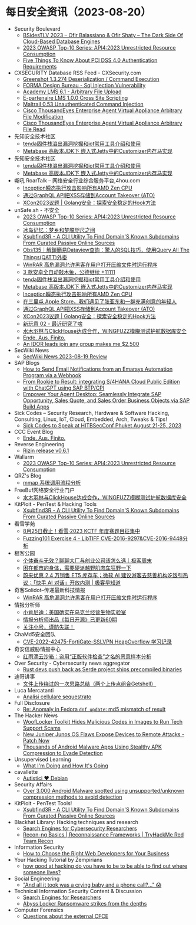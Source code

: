 # 每日安全资讯（2023-08-20）

- Security Boulevard
  - [BSidesTLV 2023 – Ofir Balassiano & Ofir Shaty – The Dark Side Of Cloud-Based Database Engines](https://securityboulevard.com/2023/08/bsidestlv-2023-ofir-balassiano-ofir-shaty-the-dark-side-of-cloud-based-database-engines/)
  - [2023 OWASP Top-10 Series: API4:2023 Unrestricted Resource Consumption](https://securityboulevard.com/2023/08/2023-owasp-top-10-series-api42023-unrestricted-resource-consumption/)
  - [Five Things To Know About PCI DSS 4.0 Authentication Requirements](https://securityboulevard.com/2023/08/five-things-to-know-about-pci-dss-4-0-authentication-requirements/)
- CXSECURITY Database RSS Feed - CXSecurity.com
  - [Greenshot 1.3.274 Deserialization / Command Execution](https://cxsecurity.com/issue/WLB-2023080079)
  - [FORMA Design Bureau - Sql Injection Vulnerability](https://cxsecurity.com/issue/WLB-2023080078)
  - [Academy LMS 6.1 - Arbitrary File Upload](https://cxsecurity.com/issue/WLB-2023080077)
  - [E-partenaire LMS 1.0.0 Cross Site Scripting](https://cxsecurity.com/issue/WLB-2023080076)
  - [Maltrail 0.53 Unauthenticated Command Injection](https://cxsecurity.com/issue/WLB-2023080075)
  - [Cisco ThousandEyes Enterprise Agent Virtual Appliance Arbitrary File Modification](https://cxsecurity.com/issue/WLB-2023080074)
  - [Cisco ThousandEyes Enterprise Agent Virtual Appliance Arbitrary File Read](https://cxsecurity.com/issue/WLB-2023080073)
- 先知安全技术社区
  - [tenda固件栈溢出漏洞挖掘和iot常用工具介绍和使用](https://xz.aliyun.com/t/12793)
  - [Metabase 高版本JDK下 嵌入式Jetty中的Customizer内存马实现](https://xz.aliyun.com/t/12792)
- 先知安全技术社区
  - [tenda固件栈溢出漏洞挖掘和iot常用工具介绍和使用](https://xz.aliyun.com/t/12793)
  - [Metabase 高版本JDK下 嵌入式Jetty中的Customizer内存马实现](https://xz.aliyun.com/t/12792)
- 嘶吼 RoarTalk – 网络安全行业综合服务平台,4hou.com
  - [Inception瞬态执行攻击影响所有AMD Zen CPU](https://www.4hou.com/posts/EXXY)
  - [通过GraphQL API把XSS存储到Account Takeover (ATO)](https://www.4hou.com/posts/m00G)
  - [XCon2023议题 | Golang安全：探索安全稳定的Hook方法](https://www.4hou.com/posts/9ABB)
- unSafe.sh - 不安全
  - [2023 OWASP Top-10 Series: API4:2023 Unrestricted Resource Consumption](https://buaq.net/go-174832.html)
  - [冰岛记忆：梦乡和梦魇咫尺之间](https://buaq.net/go-174831.html)
  - [Xsubfind3R - A CLI Utility To Find Domain'S Known Subdomains From Curated Passive Online Sources](https://buaq.net/go-174833.html)
  - [Obs135｜解鎖簡易Dataview查詢：驚人的SQL技巧，使用Query All The Things(QATT)外掛](https://buaq.net/go-174827.html)
  - [WinRAR 高危漏洞允许黑客在用户打开压缩文件时运行程序](https://buaq.net/go-174834.html)
  - [3 款安卓全自动敲木鱼，公德继续 +11111](https://buaq.net/go-174822.html)
  - [tenda固件栈溢出漏洞挖掘和iot常用工具介绍和使用](https://buaq.net/go-174824.html)
  - [Metabase 高版本JDK下 嵌入式Jetty中的Customizer内存马实现](https://buaq.net/go-174825.html)
  - [Inception瞬态执行攻击影响所有AMD Zen CPU](https://buaq.net/go-174820.html)
  - [在三里屯 Apple Store，我们遇见了张亚东和一群充满创意的年轻人](https://buaq.net/go-174819.html)
  - [通过GraphQL API把XSS存储到Account Takeover (ATO)](https://buaq.net/go-174815.html)
  - [XCon2023议题 | Golang安全：探索安全稳定的Hook方法](https://buaq.net/go-174816.html)
  - [新玩意 02 - 最近研究了啥](https://buaq.net/go-174817.html)
  - [水木羽林与ClickHouse达成合作，WINGFUZZ模糊测试护航数据库安全](https://buaq.net/go-174836.html)
  - [Ende. Aus. Finito.](https://buaq.net/go-174848.html)
  - [An IDOR leads join any group makes me $2,500](https://buaq.net/go-174802.html)
- SecWiki News
  - [SecWiki News 2023-08-19 Review](http://www.sec-wiki.com/?2023-08-19)
- SAP Blogs
  - [How to Send Email Notifications from an Emarsys Automation Program via a Webhook](https://blogs.sap.com/2023/08/19/how-to-send-email-notifications-from-an-emarsys-automation-program-via-a-webhook/)
  - [From Rookie to Result: integrating S/4HANA Cloud Public Edition with ChatGPT using SAP BTP/CPI](https://blogs.sap.com/2023/08/19/from-rookie-to-result-integrating-s-4hana-cloud-public-edition-with-chatgpt-using-sap-btp-cpi/)
  - [Empower Your Agent Desktop: Seamlessly Integrate SAP Opportunity, Sales Quote, and Sales Order Business Objects via SAP Build Apps](https://blogs.sap.com/2023/08/19/integrate-sap-functions-like-opportunity-management-sales-quote-creation-and-sales-order-processing-into-the-agent-desktop-via-sap-build-apps/)
- Sick Codes – Security Research, Hardware & Software Hacking, Consulting, Linux, IoT, Cloud, Embedded, Arch, Tweaks & Tips!
  - [Sick Codes to Speak at HITBSecConf Phuket August 21-25, 2023](https://sick.codes/sick-codes-to-speak-at-hitbsecconf-phuket-august-21-25-2023/)
- CCC Event Blog
  - [Ende. Aus. Finito.](https://events.ccc.de/2023/08/19/camp23-endeausfinito/)
- Reverse Engineering
  - [Rizin release v0.6.1](https://www.reddit.com/r/ReverseEngineering/comments/15vqqcv/rizin_release_v061/)
- Wallarm
  - [2023 OWASP Top-10 Series: API4:2023 Unrestricted Resource Consumption](https://lab.wallarm.com/api42023-unrestricted-resource-consumption/)
- QRZ's Blog
  - [mmap 系统调用流程分析](https://5ec.top/post/2023-mmap-1/)
- FreeBuf网络安全行业门户
  - [水木羽林与ClickHouse达成合作，WINGFUZZ模糊测试护航数据库安全](https://www.freebuf.com/news/375467.html)
- KitPloit - PenTest & Hacking Tools
  - [Xsubfind3R - A CLI Utility To Find Domain'S Known Subdomains From Curated Passive Online Sources](http://www.kitploit.com/2023/08/xsubfind3r-cli-utility-to-find-domains.html)
- 看雪学苑
  - [8月25日截止！看雪·2023 KCTF 年度赛题目征集中](https://mp.weixin.qq.com/s?__biz=MjM5NTc2MDYxMw==&mid=2458513713&idx=1&sn=935e4f0f2e585765154e60e7294631be&chksm=b18ec1bb86f948ad6ad8197f698856872b0dd593a5f3446f7c90fd158a80dac976f2b0aba20c&scene=58&subscene=0#rd)
  - [Fuzzing101 Exercise 4 - LibTIFF CVE-2016-9297&CVE-2016-9448分析](https://mp.weixin.qq.com/s?__biz=MjM5NTc2MDYxMw==&mid=2458513713&idx=2&sn=cad5fa8eaf17f525b1ef7e6b4b53a00d&chksm=b18ec1bb86f948ad847e9ed538f3c1f2780bf8314117555ec06dd10a85c35dbda575e7e7790c&scene=58&subscene=0#rd)
- 极客公园
  - [个体奋斗无效？聊聊大厂与创业公司该怎么选｜极客周末](https://mp.weixin.qq.com/s?__biz=MTMwNDMwODQ0MQ==&mid=2653007515&idx=1&sn=d089ce46324e920e22c599a48bc93b5a&chksm=7e54d32d49235a3b193431d522231a027b2ee1be34a58146876aaf6dfcaa298e2265aa547a38&scene=58&subscene=0#rd)
  - [困在都市的身体，需要硬派越野肌肉车狂野一下](https://mp.weixin.qq.com/s?__biz=MTMwNDMwODQ0MQ==&mid=2653007514&idx=1&sn=93ed9caa7f917a574a6a5e00868150a3&chksm=7e54d32c49235a3a35a72430d0f71c144264cfed00f9a4f6c09259925db49799f485345bc586&scene=58&subscene=0#rd)
  - [蔚来优惠 2.4 万销售 ET5 库存车；微软 AI 建议游客去慈善机构吃饭引热议；「快手 AI 对话」开放内测 | 极客早知道](https://mp.weixin.qq.com/s?__biz=MTMwNDMwODQ0MQ==&mid=2653007492&idx=1&sn=80a164fea9b32d9c314466ed3c856ea6&chksm=7e54d33249235a2481fff134afdec9cb633c3daeb4397be0a2da8cebe47ed8514e50b6fc1a51&scene=58&subscene=0#rd)
- 奇客Solidot–传递最新科技情报
  - [WinRAR 高危漏洞允许黑客在用户打开压缩文件时运行程序](https://www.solidot.org/story?sid=75841)
- 情报分析师
  - [小肯尼迪：美国确实在乌克兰经营生物实验室](https://mp.weixin.qq.com/s?__biz=MzA3Mjc1MTkwOA==&mid=2650537013&idx=1&sn=c302f02178de1870550736ea4b57a53d&chksm=8716d27eb0615b6883142281bb8dbfe22caef88a3205519cf9a51a8d90c9a346301b76b50e12&scene=58&subscene=0#rd)
  - [情报分析师出品《每日开源》已更新60期](https://mp.weixin.qq.com/s?__biz=MzA3Mjc1MTkwOA==&mid=2650537013&idx=2&sn=f2437ea928fb77ce1259bc771e44ac4c&chksm=8716d27eb0615b68edab6af5bd576e4f133f481aca04a5bf6cf74d7ec866506cb4464d39f930&scene=58&subscene=0#rd)
  - [关注小号，谨防失联！](https://mp.weixin.qq.com/s?__biz=MzA3Mjc1MTkwOA==&mid=2650537013&idx=3&sn=8a7f7a1c806b2c88dbac7d611bea4285&chksm=8716d27eb0615b68e26d34e6b4536ac9e55fac89b96172d008dbaf5d748e3a82f2343ac9d2b6&scene=58&subscene=0#rd)
- ChaMd5安全团队
  - [CVE-2022-42475-FortiGate-SSLVPN HeapOverflow 学习记录](https://mp.weixin.qq.com/s?__biz=MzIzMTc1MjExOQ==&mid=2247509314&idx=1&sn=e37d29fb0e24cce3ba88fe0a9d88ba04&chksm=e89d8d9adfea048c6b33f9ab9e9726d684009303b381dc6bd6b0705db91d88bf0114d8990d54&scene=58&subscene=0#rd)
- 奇安信威胁情报中心
  - [红雨滴云沙箱：盗用“正版软件检查”之名的恶意样本分析](https://mp.weixin.qq.com/s?__biz=MzI2MDc2MDA4OA==&mid=2247507783&idx=1&sn=baecf32f1f5a89b02a17d3acca63253e&chksm=ea662830dd11a1266cc2a25bfa1f6aba321d823e31e9cbe438b2adda8863df85e2092cf81d3d&scene=58&subscene=0#rd)
- Over Security - Cybersecurity news aggregator
  - [Rust devs push back as Serde project ships precompiled binaries](https://www.bleepingcomputer.com/news/security/rust-devs-push-back-as-serde-project-ships-precompiled-binaries/)
- 迪哥讲事
  - [文件上传绕过的一次思路总结（两个上传点组合Getshell）](https://mp.weixin.qq.com/s?__biz=MzIzMTIzNTM0MA==&mid=2247491618&idx=1&sn=a55381f82cd4f7d6e2bcd9c6c368b461&chksm=e8a5ea41dfd26357d2f532034f4ee3d0f6027c3e1ebc70e1aaf5a75fa70c0270d6ada8907d0c&scene=58&subscene=0#rd)
- Luca Mercatanti
  - [Analisi cellulare sequestrato](https://luca-mercatanti.com/analisi-cellulare-sequestrato/?utm_source=rss&utm_medium=rss&utm_campaign=analisi-cellulare-sequestrato)
- Full Disclosure
  - [Re: Anomaly in Fedora `dnf update`: md5 mismatch of result](https://seclists.org/fulldisclosure/2023/Aug/22)
- The Hacker News
  - [WoofLocker Toolkit Hides Malicious Codes in Images to Run Tech Support Scams](https://thehackernews.com/2023/08/wooflocker-toolkit-hides-malicious.html)
  - [New Juniper Junos OS Flaws Expose Devices to Remote Attacks - Patch Now](https://thehackernews.com/2023/08/new-juniper-junos-os-flaws-expose.html)
  - [Thousands of Android Malware Apps Using Stealthy APK Compression to Evade Detection](https://thehackernews.com/2023/08/thousands-of-android-malware-apps-using.html)
- Unsupervised Learning
  - [What I'm Doing and How It's Going](https://danielmiessler.com/p/what-im-doing-how-its-going)
- cavallette
  - [Autistici ❤️ Debian](https://cavallette.noblogs.org/2023/08/9855)
- Security Affairs
  - [Over 3,000 Android Malware spotted using unsupported/unknown compression methods to avoid detection](https://securityaffairs.com/149678/malware/android-malware-using-unsupported-unknown-compression.html)
- KitPloit - PenTest Tools!
  - [Xsubfind3R - A CLI Utility To Find Domain'S Known Subdomains From Curated Passive Online Sources](http://www.kitploit.com/2023/08/xsubfind3r-cli-utility-to-find-domains.html)
- Blackhat Library: Hacking techniques and research
  - [Search Engines for Cybersecurity Researchers](https://www.reddit.com/r/blackhat/comments/15vgz0x/search_engines_for_cybersecurity_researchers/)
  - [Recon-ng Basics | Reconnaissance Frameworks | TryHackMe Red Team Recon](https://www.reddit.com/r/blackhat/comments/15vnw3c/reconng_basics_reconnaissance_frameworks/)
- Information Security
  - [How to Choose the Right Web Developers for Your Business](https://www.reddit.com/r/Information_Security/comments/15vbyvk/how_to_choose_the_right_web_developers_for_your/)
- Your Hacking Tutorial by Zempirians
  - [how good at hacking do you have to be to be able to find out where someone lives?](https://www.reddit.com/r/HowToHack/comments/15v4qky/how_good_at_hacking_do_you_have_to_be_to_be_able/)
- Social Engineering
  - ["And all it took was a crying baby and a phone call?..." 😱](https://www.reddit.com/r/SocialEngineering/comments/15vidds/and_all_it_took_was_a_crying_baby_and_a_phone_call/)
- Technical Information Security Content & Discussion
  - [Search Engines for Researchers](https://www.reddit.com/r/netsec/comments/15vgq5g/search_engines_for_researchers/)
  - [Abyss Locker Ransomware strikes from the depths](https://www.reddit.com/r/netsec/comments/15v23la/abyss_locker_ransomware_strikes_from_the_depths/)
- Computer Forensics
  - [Questions about the external CFCE](https://www.reddit.com/r/computerforensics/comments/15vg2e6/questions_about_the_external_cfce/)
